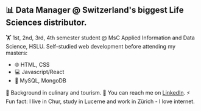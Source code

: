 ## 📊 Data Manager @ Switzerland's biggest Life Sciences distributor.
🏋️ 1st, 2nd, 3rd, 4th semester student @ MsC Applied Information and Data Science, HSLU. 
Self-studied web development before attending my masters:
- 🌐 HTML, CSS
- 💻 Javascript/React
- 💾 MySQL, MongoDB 

🍳 Background in culinary and tourism.
📧 You can reach me on [LinkedIn]([https://www.linkedin.com](https://www.linkedin.com/in/jaronimas-snipas/)).
⚡ Fun fact: I live in Chur, study in Lucerne and work in Zürich - I love internet.

